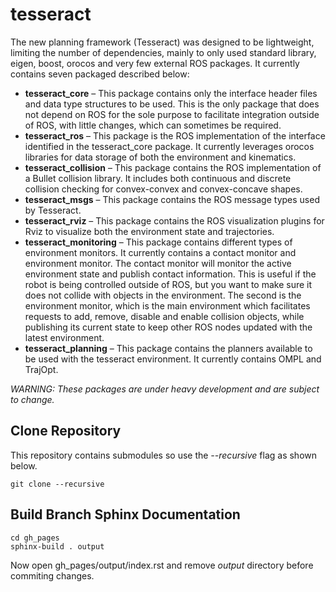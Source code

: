 # tesseract
The new planning framework (Tesseract) was designed to be lightweight, limiting the number of dependencies, mainly to only used standard library, eigen, boost, orocos and very few external ROS packages. It currently contains seven packaged described below:

* **tesseract_core** – This package contains only the interface header files and data type structures to be used. This is the only package that does not depend on ROS for the sole purpose to facilitate integration outside of ROS, with little changes, which can sometimes be required.
* **tesseract_ros** – This package is the ROS implementation of the interface identified in the tesseract_core package. It currently leverages orocos libraries for data storage of both the environment and kinematics.
* **tesseract_collision** – This package contains the ROS implementation of a Bullet collision library. It includes both continuous and discrete collision checking for convex-convex and convex-concave shapes.
* **tesseract_msgs** – This package contains the ROS message types used by Tesseract.
* **tesseract_rviz** – This package contains the ROS visualization plugins for Rviz to visualize both the environment state and trajectories.
* **tesseract_monitoring** – This package contains different types of environment monitors. It currently contains a contact monitor and environment monitor. The contact monitor will monitor the active environment state and publish contact information. This is useful if the robot is being controlled outside of ROS, but you want to make sure it does not collide with objects in the environment. The second is the environment monitor, which is the main environment which facilitates requests to add, remove, disable and enable collision objects, while publishing its current state to keep other ROS nodes updated with the latest environment.
* **tesseract_planning** – This package contains the planners available to be used with the tesseract environment. It currently contains OMPL and TrajOpt.

*WARNING: These packages are under heavy development and are subject to change.*

## Clone Repository

This repository contains submodules so use the *--recursive* flag as shown below.

`git clone --recursive`

## Build Branch Sphinx Documentation

```
cd gh_pages
sphinx-build . output
```
Now open gh_pages/output/index.rst and remove *output* directory before commiting changes.

